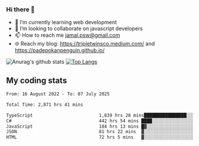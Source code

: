### Hi there 👋

<!--
**padepokanpenguin/padepokanpenguin** is a ✨ _special_ ✨ repository because its `README.md` (this file) appears on your GitHub profile.
-->

- 🌱 I’m currently learning  web development
- 👯 I’m looking to collaborate on javascript developers
- 📫 How to reach me jamal.psw@gmail.com
- 🌐 Reach my blog:
   https://tripletwinsco.medium.com/ and
   https://padepokanpenguin.github.io/

![Anurag's github stats](https://github-readme-stats.vercel.app/api?username=padepokanpenguin&count_private=true&disable_animations=false&show_icons=true&theme=default)
[![Top Langs](https://github-readme-stats.vercel.app/api/top-langs/?username=padepokanpenguin&theme=default&layout=compact)](https://github.com/padepokanpenguin)

## My coding stats

<!--START_SECTION:waka-->

```txt
From: 16 August 2022 - To: 07 July 2025

Total Time: 2,871 hrs 41 mins

TypeScript                         1,839 hrs 28 mins████████████████░░░░░░░░░   64.06 %
C#                                 442 hrs 54 mins ████░░░░░░░░░░░░░░░░░░░░░   15.42 %
JavaScript                         184 hrs 13 mins █▓░░░░░░░░░░░░░░░░░░░░░░░   06.42 %
JSON                               81 hrs 22 mins  ▓░░░░░░░░░░░░░░░░░░░░░░░░   02.83 %
HTML                               72 hrs 5 mins   ▓░░░░░░░░░░░░░░░░░░░░░░░░   02.51 %
```

<!--END_SECTION:waka-->


